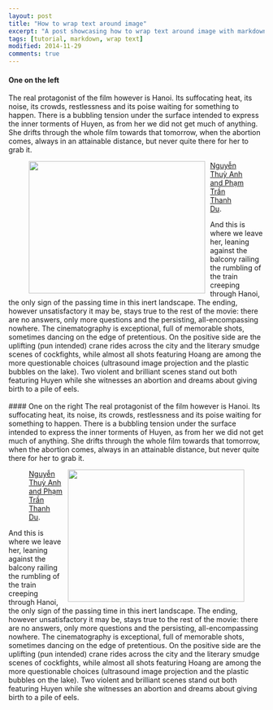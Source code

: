 ```yaml
---
layout: post
title: "How to wrap text around image"
excerpt: "A post showcasing how to wrap text around image with markdown"
tags: [tutorial, markdown, wrap text]
modified: 2014-11-29
comments: true
---
```



#### One on the left
The real protagonist of the film however is Hanoi. Its suffocating heat, its noise, its crowds, restlessness and its poise waiting for something to happen. There is a bubbling tension under the surface intended to express the inner torments of Huyen, as from her we did not get much of anything. She drifts through the whole film towards that tomorrow, when the abortion comes, always in an attainable distance, but never quite there for her to grab it.
<figure>
<img class="wp-image-63" style="border: 0pt none; float: left; padding-right: 10px; padding-bottom: 5px;" src="http://www.world-finance-conference.com/sites/default/files/hanoi-740a.jpg" alt="" width="347" height="260" />
<figcaption><a
href="http://kenh14.vn/dap-canh-giua-khong-trung-2014.html"
title="Nguyễn Thuỳ Anh and Phạm Trần Thanh Du">Nguyễn Thuỳ Anh and Phạm Trần Thanh Du</a>.</figcaption>
</figure>
And this is where we leave her, leaning against the balcony railing the rumbling of the train creeping through Hanoi, the only sign of the passing time in this inert landscape. The ending, however unsatisfactory it may be, stays true to the rest of the movie: there are no answers, only more questions and the persisting, all-encompassing nowhere. The cinematography is exceptional, full of memorable shots, sometimes dancing on the edge of pretentious. On the positive side are the uplifting (pun intended) crane rides across the city and the literary smudge scenes of cockfights, while almost all shots featuring Hoang are among the more questionable choices (ultrasound image projection and the plastic bubbles on the lake). Two violent and brilliant scenes stand out both featuring Huyen while she witnesses an abortion and dreams about giving birth to a pile of eels.
<br><br>
#### One on the right
The real protagonist of the film however is Hanoi. Its suffocating heat, its noise, its crowds, restlessness and its poise waiting for something to happen. There is a bubbling tension under the surface intended to express the inner torments of Huyen, as from her we did not get much of anything. She drifts through the whole film towards that tomorrow, when the abortion comes, always in an attainable distance, but never quite there for her to grab it.
<figure>
<img class="wp-image-63" style="border: 0pt none; float: right; padding-left: 10px; padding-bottom: 5px;" src="http://www.world-finance-conference.com/sites/default/files/hanoi-740a.jpg" alt="" width="347" height="260" />
<figcaption><a
href="http://kenh14.vn/dap-canh-giua-khong-trung-2014.html"
title="Nguyễn Thuỳ Anh and Phạm Trần Thanh Du">Nguyễn Thuỳ Anh and Phạm Trần Thanh Du</a>.</figcaption>
</figure>
And this is where we leave her, leaning against the balcony railing the rumbling of the train creeping through Hanoi, the only sign of the passing time in this inert landscape. The ending, however unsatisfactory it may be, stays true to the rest of the movie: there are no answers, only more questions and the persisting, all-encompassing nowhere. The cinematography is exceptional, full of memorable shots, sometimes dancing on the edge of pretentious. On the positive side are the uplifting (pun intended) crane rides across the city and the literary smudge scenes of cockfights, while almost all shots featuring Hoang are among the more questionable choices (ultrasound image projection and the plastic bubbles on the lake). Two violent and brilliant scenes stand out both featuring Huyen while she witnesses an abortion and dreams about giving birth to a pile of eels.
